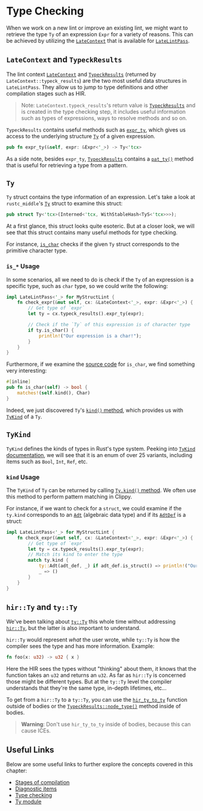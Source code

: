 # Type Checking

When we work on a new lint or improve an existing lint, we might want
to retrieve the type `Ty` of an expression `Expr` for a variety of
reasons. This can be achieved by utilizing the [`LateContext`][LateContext]
that is available for [`LateLintPass`][LateLintPass].

## `LateContext` and `TypeckResults`

The lint context [`LateContext`][LateContext] and [`TypeckResults`][TypeckResults]
(returned by `LateContext::typeck_results`) are the two most useful data structures
in `LateLintPass`. They allow us to jump to type definitions and other compilation
stages such as HIR.

> Note: `LateContext.typeck_results`'s return value is [`TypeckResults`][TypeckResults]
> and is created in the type checking step, it includes useful information such as types of
> expressions, ways to resolve methods and so on.

`TypeckResults` contains useful methods such as [`expr_ty`][expr_ty],
which gives us access to the underlying structure [`Ty`][Ty] of a given expression.

```rust
pub fn expr_ty(&self, expr: &Expr<'_>) -> Ty<'tcx>
```

As a side note, besides `expr_ty`, [`TypeckResults`][TypeckResults] contains a
[`pat_ty()`][pat_ty] method that is useful for retrieving a type from a pattern.

## `Ty`

`Ty` struct contains the type information of an expression.
Let's take a look at `rustc_middle`'s [`Ty`][Ty] struct to examine this struct:

```rust
pub struct Ty<'tcx>(Interned<'tcx, WithStableHash<TyS<'tcx>>>);
```

At a first glance, this struct looks quite esoteric. But at a closer look,
we will see that this struct contains many useful methods for type checking.

For instance, [`is_char`][is_char] checks if the given `Ty` struct corresponds
to the primitive character type.

### `is_*` Usage

In some scenarios, all we need to do is check if the `Ty` of an expression
is a specific type, such as `char` type, so we could write the following:

```rust
impl LateLintPass<'_> for MyStructLint {
    fn check_expr(&mut self, cx: &LateContext<'_>, expr: &Expr<'_>) {
        // Get type of `expr`
        let ty = cx.typeck_results().expr_ty(expr);

        // Check if the `Ty` of this expression is of character type
        if ty.is_char() {
            println!("Our expression is a char!");
        }
    }
}
```

Furthermore, if we examine the [source code][is_char_source] for `is_char`,
we find something very interesting:

```rust
#[inline]
pub fn is_char(self) -> bool {
    matches!(self.kind(), Char)
}
```

Indeed, we just discovered `Ty`'s [`kind()` method][kind], which provides us
with [`TyKind`][TyKind] of a `Ty`.

## `TyKind`

`TyKind` defines the kinds of types in Rust's type system.
Peeking into [`TyKind` documentation][TyKind], we will see that it is an
enum of over 25 variants, including items such as `Bool`, `Int`, `Ref`, etc.

### `kind` Usage

The `TyKind` of `Ty` can be returned by calling [`Ty.kind()` method][kind].
We often use this method to perform pattern matching in Clippy.

For instance, if we want to check for a `struct`, we could examine if the
`ty.kind` corresponds to an [`Adt`][Adt] (algebraic data type) and if its
[`AdtDef`][AdtDef] is a struct:

```rust
impl LateLintPass<'_> for MyStructLint {
    fn check_expr(&mut self, cx: &LateContext<'_>, expr: &Expr<'_>) {
        // Get type of `expr`
        let ty = cx.typeck_results().expr_ty(expr);
        // Match its kind to enter the type
        match ty.kind {
            ty::Adt(adt_def, _) if adt_def.is_struct() => println!("Our `expr` is a struct!"),
            _ => ()
        }
    }
}
```

## `hir::Ty` and `ty::Ty`

We've been talking about [`ty::Ty`][middle_ty] this whole time without addressing [`hir::Ty`][hir_ty], but the latter
is also important to understand.

`hir::Ty` would represent *what* the user wrote, while `ty::Ty` is how the compiler sees the type and has more
information. Example:

```rust
fn foo(x: u32) -> u32 { x }
```

Here the HIR sees the types without "thinking" about them, it knows that the function takes an `u32` and returns
an `u32`. As far as `hir::Ty` is concerned those might be different types. But at the `ty::Ty` level the compiler
understands that they're the same type, in-depth lifetimes, etc...

To get from a `hir::Ty` to a `ty::Ty`, you can use the [`hir_ty_to_ty`][hir_ty_to_ty] function outside of bodies or
the [`TypeckResults::node_type()`][node_type] method inside of bodies.

> **Warning**: Don't use `hir_ty_to_ty` inside of bodies, because this can cause ICEs.

## Useful Links

Below are some useful links to further explore the concepts covered
in this chapter:

- [Stages of compilation](https://rustc-dev-guide.rust-lang.org/compiler-src.html#the-main-stages-of-compilation)
- [Diagnostic items](https://rustc-dev-guide.rust-lang.org/diagnostics/diagnostic-items.html)
- [Type checking](https://rustc-dev-guide.rust-lang.org/type-checking.html)
- [Ty module](https://rustc-dev-guide.rust-lang.org/ty.html)

[Adt]: https://doc.rust-lang.org/nightly/nightly-rustc/rustc_type_ir/sty/enum.TyKind.html#variant.Adt
[AdtDef]: https://doc.rust-lang.org/nightly/nightly-rustc/rustc_middle/ty/adt/struct.AdtDef.html
[expr_ty]: https://doc.rust-lang.org/nightly/nightly-rustc/rustc_middle/ty/struct.TypeckResults.html#method.expr_ty
[node_type]: https://doc.rust-lang.org/nightly/nightly-rustc/rustc_middle/ty/struct.TypeckResults.html#method.node_type
[is_char]: https://doc.rust-lang.org/nightly/nightly-rustc/rustc_middle/ty/struct.Ty.html#method.is_char
[is_char_source]: https://doc.rust-lang.org/nightly/nightly-rustc/src/rustc_middle/ty/sty.rs.html#1831-1834
[kind]: https://doc.rust-lang.org/nightly/nightly-rustc/rustc_middle/ty/struct.Ty.html#method.kind
[LateContext]: https://doc.rust-lang.org/nightly/nightly-rustc/rustc_lint/struct.LateContext.html
[LateLintPass]: https://doc.rust-lang.org/nightly/nightly-rustc/rustc_lint/trait.LateLintPass.html
[pat_ty]: https://doc.rust-lang.org/nightly/nightly-rustc/rustc_middle/ty/typeck_results/struct.TypeckResults.html#method.pat_ty
[Ty]: https://doc.rust-lang.org/nightly/nightly-rustc/rustc_middle/ty/struct.Ty.html
[TyKind]: https://doc.rust-lang.org/nightly/nightly-rustc/rustc_type_ir/sty/enum.TyKind.html
[TypeckResults]: https://doc.rust-lang.org/nightly/nightly-rustc/rustc_middle/ty/struct.TypeckResults.html
[middle_ty]: https://doc.rust-lang.org/beta/nightly-rustc/rustc_middle/ty/struct.Ty.html
[hir_ty]: https://doc.rust-lang.org/beta/nightly-rustc/rustc_hir/struct.Ty.html
[hir_ty_to_ty]: https://doc.rust-lang.org/beta/nightly-rustc/rustc_hir_analysis/fn.hir_ty_to_ty.html
